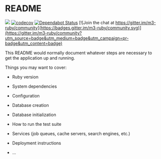 # README

![](https://github.com/soruma/m3/workflows/CI/badge.svg)
[![codecov](https://codecov.io/gh/soruma/m3/branch/master/graph/badge.svg)](https://codecov.io/gh/soruma/m3)
[![Dependabot Status](https://api.dependabot.com/badges/status?host=github&repo=soruma/m3)](https://dependabot.com) [![Join the chat at https://gitter.im/m3-ruby/community](https://badges.gitter.im/m3-ruby/community.svg)](https://gitter.im/m3-ruby/community?utm_source=badge&utm_medium=badge&utm_campaign=pr-badge&utm_content=badge)

This README would normally document whatever steps are necessary to get the
application up and running.

Things you may want to cover:

* Ruby version

* System dependencies

* Configuration

* Database creation

* Database initialization

* How to run the test suite

* Services (job queues, cache servers, search engines, etc.)

* Deployment instructions

* ...
